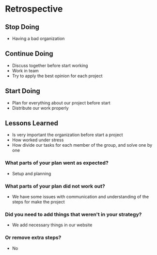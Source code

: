 # Retrospective

## Stop Doing

- Having a bad organization

## Continue Doing

- Discuss together before start working
- Work in team
- Try to apply the best opinion for each project

## Start Doing

- Plan for everything about our project before start
- Distribute our work properly

## Lessons Learned

- Is very important the organization before start a project
- How worked under stress
- How divide our tasks for each member of the group, and solve one by one

### What parts of your plan went as expected?

- Setup and planning

### What parts of your plan did not work out?

- We have some issues with communication and understanding of the steps for make
  the project

### Did you need to add things that weren't in your strategy?

- We add necessary things in our website

### Or remove extra steps?

- No
